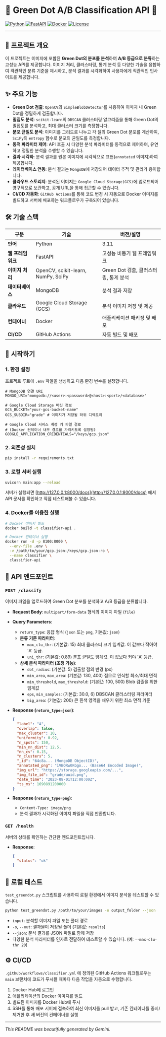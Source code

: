 # 🌟 Green Dot A/B Classification API 🌟

[![Python](https://img.shields.io/badge/Python-3.11-blue.svg)](https://www.python.org/)
[![FastAPI](https://img.shields.io/badge/FastAPI-0.100.0-green.svg)](https://fastapi.tiangolo.com/)
[![Docker](https://img.shields.io/badge/Docker-v20.10-blue.svg)](https://www.docker.com/)
[![License](https://img.shields.io/badge/License-MIT-yellow.svg)](https://opensource.org/licenses/MIT)

---

## 🎯 프로젝트 개요

이 프로젝트는 이미지에 포함된 **Green Dot의 분포를 분석**하여 **A/B 등급으로 분류**하는 고성능 API를 제공합니다. 이미지 처리, 클러스터링, 통계 분석 등 다양한 기술을 융합하여 객관적인 분류 기준을 제시하고, 분석 결과를 시각화하여 사용자에게 직관적인 인사이트를 제공합니다.

## ✨ 주요 기능

- **Green Dot 검출**: `OpenCV`의 `SimpleBlobDetector`를 사용하여 이미지 내 Green Dot을 정밀하게 검출합니다.
- **밀집도 분석**: `scikit-learn`의 `DBSCAN` 클러스터링 알고리즘을 통해 Green Dot의 밀집도를 분석하고, 최대 클러스터 크기를 측정합니다.
- **분포 균일도 분석**: 이미지를 그리드로 나누고 각 셀의 Green Dot 분포를 계산하여, `SciPy`의 `entropy` 함수로 분포의 균일도를 측정합니다.
- **동적 파라미터 제어**: API 호출 시 다양한 분석 파라미터를 동적으로 제어하여, 유연하고 정밀한 분석을 수행할 수 있습니다.
- **결과 시각화**: 분석 결과를 원본 이미지에 시각적으로 표현(`annotated` 이미지)하여 제공합니다.
- **데이터베이스 연동**: 분석 결과는 `MongoDB`에 저장되어 데이터 추적 및 관리가 용이합니다.
- **클라우드 스토리지**: 분석된 이미지는 `Google Cloud Storage(GCS)`에 업로드되어 영구적으로 보관하고, 공개 URL을 통해 접근할 수 있습니다.
- **CI/CD 자동화**: `GitHub Actions`를 통해 코드 변경 시 자동으로 Docker 이미지를 빌드하고 서버에 배포하는 워크플로우가 구축되어 있습니다.

## 🛠️ 기술 스택

| 구분 | 기술 | 버전/설명 |
| --- | --- | --- |
| **언어** | Python | 3.11 |
| **웹 프레임워크** | FastAPI | 고성능 비동기 웹 프레임워크 |
| **이미지 처리** | OpenCV, scikit-learn, NumPy, SciPy | Green Dot 검출, 클러스터링, 통계 분석 |
| **데이터베이스** | MongoDB | 분석 결과 저장 |
| **클라우드** | Google Cloud Storage (GCS) | 분석 이미지 저장 및 제공 |
| **컨테이너** | Docker | 애플리케이션 패키징 및 배포 |
| **CI/CD** | GitHub Actions | 자동 빌드 및 배포 |

## 🚀 시작하기

### 1. 환경 설정

프로젝트 루트에 `.env` 파일을 생성하고 다음 환경 변수를 설정합니다.

```env
# MongoDB 연결 URI
MONGO_URI="mongodb://<user>:<password>@<host>:<port>/<database>"

# Google Cloud Storage 버킷 정보
GCS_BUCKET="your-gcs-bucket-name"
GCS_SUBDIR="grade" # 이미지가 저장될 하위 디렉토리

# Google Cloud 서비스 계정 키 파일 경로
# (Docker 컨테이너 내부 경로를 가리키도록 설정됨)
GOOGLE_APPLICATION_CREDENTIALS="/keys/gcp.json"
```

### 2. 의존성 설치

```bash
pip install -r requirements.txt
```

### 3. 로컬 서버 실행

```bash
uvicorn main:app --reload
```

서버가 실행되면 [http://127.0.0.1:8000/docs](http://127.0.0.1:8000/docs) 에서 API 문서를 확인하고 직접 테스트해볼 수 있습니다.

### 4. Docker를 이용한 실행

```bash
# Docker 이미지 빌드
docker build -t classifier-api .

# Docker 컨테이너 실행
docker run -d -p 8100:8000 \
  --env-file .env \
  -v /path/to/your/gcp.json:/keys/gcp.json:ro \
  --name classifier \
  classifier-api
```

## 📡 API 엔드포인트

### `POST /classify`

이미지 파일을 업로드하여 Green Dot 분포를 분석하고 A/B 등급을 분류합니다.

- **Request Body**: `multipart/form-data` 형식의 이미지 파일 (`file`)
- **Query Parameters**:
    - `return_type`: 응답 형식 (`json` 또는 `png`, 기본값: `json`)
    - **분류 기준 파라미터**:
        - `max_clu_thr`: (기본값: 15) 최대 클러스터 크기 임계값. 이 값보다 작아야 'A' 등급.
        - `uni_thr`: (기본값: 0.89) 분포 균일도 임계값. 이 값보다 커야 'A' 등급.
    - **상세 분석 파라미터 (조정 가능)**:
        - `dot_radius`: (기본값: 5) 검출할 점의 반경 (px)
        - `min_area`, `max_area`: (기본값: 130, 400) 점으로 인식할 최소/최대 면적
        - `min_threshold`, `max_threshold`: (기본값: 100, 500) Blob 검출을 위한 임계값
        - `eps`, `min_samples`: (기본값: 30.0, 6) DBSCAN 클러스터링 파라미터
        - `big_area`: (기본값: 200) 큰 흰색 영역을 채우기 위한 최소 면적 기준

- **Response (`return_type=json`)**:
    ```json
    {
      "label": "A",
      "overlap": false,
      "max_cluster": 10,
      "uniformity": 0.92,
      "n_spots": 150,
      "min_nn_dist": 12.5,
      "nn_cv": 0.15,
      "n_clusters": 5,
      "_id": "64c8a... (MongoDB ObjectID)",
      "annotated_png": "iVBORw0KGgo... (Base64 Encoded Image)",
      "img_url": "https://storage.googleapis.com/...",
      "img_file_id": "grade/uuid.png",
      "date_time": "2023-08-01T12:00:00Z",
      "ts_ms": 1690891200000
    }
    ```
- **Response (`return_type=png`)**:
    - `Content-Type: image/png`
    - 분석 결과가 시각화된 이미지 파일을 직접 반환합니다.

### `GET /health`

서버의 상태를 확인하는 간단한 엔드포인트입니다.

- **Response**:
    ```json
    {
      "status": "ok"
    }
    ```

## 🔬 로컬 테스트

`test_greendot.py` 스크립트를 사용하여 로컬 환경에서 이미지 분석을 테스트할 수 있습니다.

```bash
python test_greendot.py /path/to/your/images -o output_folder --json
```

- `input`: 분석할 이미지 파일 또는 폴더 경로
- `-o`, `--out`: 결과물이 저장될 폴더 (기본값: `results`)
- `--json`: 분석 결과를 JSON 파일로 함께 저장
- 다양한 분석 파라미터를 인자로 전달하여 테스트할 수 있습니다. (예: `--max-clu-thr 20`)

## ⚙️ CI/CD

`.github/workflows/classifier.yml` 에 정의된 GitHub Actions 워크플로우는 `main` 브랜치에 코드가 푸시될 때마다 다음 작업을 자동으로 수행합니다.

1.  Docker Hub에 로그인
2.  애플리케이션의 Docker 이미지를 빌드
3.  빌드된 이미지를 Docker Hub에 푸시
4.  SSH를 통해 배포 서버에 접속하여 최신 이미지를 pull 받고, 기존 컨테이너를 중지/제거한 후 새 버전의 컨테이너를 실행

---

*This README was beautifully generated by Gemini.*